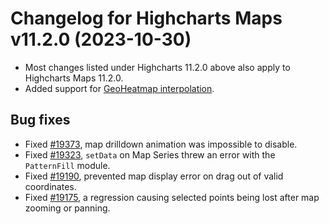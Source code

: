 # Changelog for Highcharts Maps v11.2.0 (2023-10-30)

- Most changes listed under Highcharts 11.2.0 above also apply to Highcharts Maps 11.2.0.
- Added support for [GeoHeatmap interpolation](https://api.highcharts.com/highmaps/series.geoheatmap.interpolation).

## Bug fixes
- Fixed [#19373](https://github.com/highcharts/highcharts/issues/19373), map drilldown animation was impossible to disable.
- Fixed [#19323](https://github.com/highcharts/highcharts/issues/19323), `setData` on Map Series threw an error with the `PatternFill` module.
- Fixed [#19190](https://github.com/highcharts/highcharts/issues/19190), prevented map display error on drag out of valid coordinates.
- Fixed [#19175](https://github.com/highcharts/highcharts/issues/19175), a regression causing selected points being lost after map zooming or panning.
